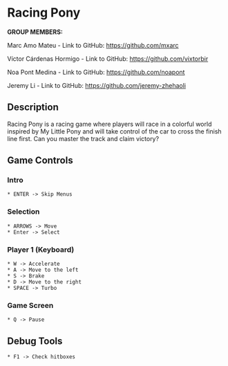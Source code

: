 # Racing Pony
**GROUP MEMBERS:**

Marc Amo Mateu - Link to GitHub: https://github.com/mxarc

Víctor Cárdenas Hormigo - Link to GitHub: https://github.com/vixtorbir

Noa Pont Medina - Link to GitHub: https://github.com/noapont

Jeremy Li - Link to GitHub: https://github.com/jeremy-zhehaoli

## Description

Racing Pony is a racing game where players will race in a colorful world inspired by My Little Pony and will take control of the car to cross the finish line first. Can you master the track and claim victory?

## Game Controls
### Intro    
    * ENTER -> Skip Menus
### Selection
    * ARROWS -> Move
    * Enter -> Select
### Player 1 (Keyboard)
    * W -> Accelerate
    * A -> Move to the left
    * S -> Brake
    * D -> Move to the right
    * SPACE -> Turbo
### Game Screen
    * Q -> Pause
## Debug Tools
    * F1 -> Check hitboxes
